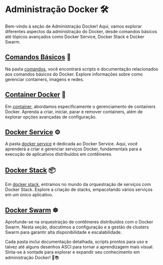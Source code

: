 # Administração Docker 🛠️

Bem-vindo à seção de Administração Docker! Aqui, vamos explorar diferentes aspectos da administração do Docker, desde comandos básicos até tópicos avançados como Docker Service, Docker Stack e Docker Swarm.

## [Comandos Básicos](./administração/comandos) 🚀

Na pasta [comandos](./administração/comandos), você encontrará scripts e documentação relacionados aos comandos básicos do Docker. Explore informações sobre como gerenciar containers, imagens e redes.

## [Container Docker](./administração/container) 🐳

Em [container](./administração/container), abordamos especificamente o gerenciamento de containers Docker. Aprenda a criar, iniciar, parar e remover containers, além de explorar opções avançadas de configuração.

## [Docker Service](./administração/docker%20service) ⚙️

A pasta [docker service](./administração/docker%20service) é dedicada ao Docker Service. Aqui, você aprenderá a criar e gerenciar serviços Docker, fundamentais para a execução de aplicativos distribuídos em contêineres.

## [Docker Stack](./administração/docker%20stack) 📦

Em [docker stack](./administração/docker%20stack), entramos no mundo da orquestração de serviços com Docker Stack. Explore a criação de stacks, empacotando vários serviços em um único aplicativo.

## [Docker Swarm](./administração/docker%20swarm) ☸️

Aprofunde-se na orquestração de contêineres distribuídos com o Docker Swarm. Nesta seção, discutimos a configuração e a gestão de clusters Swarm para garantir alta disponibilidade e escalabilidade.

Cada pasta inclui documentação detalhada, scripts prontos para uso e talvez até alguns desenhos ASCI para tornar a aprendizagem mais visual. Sinta-se à vontade para explorar e expandir seu conhecimento em administração Docker! 🐳📚
